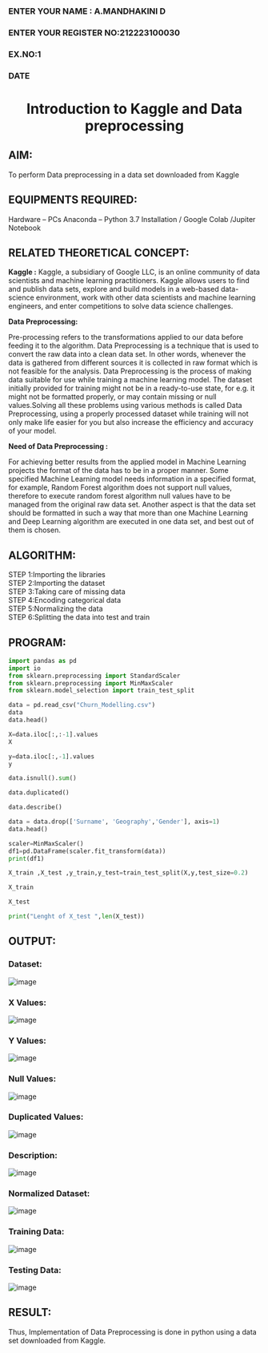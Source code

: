<H3>ENTER YOUR NAME       : A.MANDHAKINI D</H3>
<H3>ENTER YOUR REGISTER NO:212223100030</H3>
<H3>EX.NO:1</H3>
<H3>DATE</H3>
<H1 ALIGN =CENTER> Introduction to Kaggle and Data preprocessing</H1>

## AIM:

To perform Data preprocessing in a data set downloaded from Kaggle

## EQUIPMENTS REQUIRED:
Hardware – PCs
Anaconda – Python 3.7 Installation / Google Colab /Jupiter Notebook

## RELATED THEORETICAL CONCEPT:

**Kaggle :**
Kaggle, a subsidiary of Google LLC, is an online community of data scientists and machine learning practitioners. Kaggle allows users to find and publish data sets, explore and build models in a web-based data-science environment, work with other data scientists and machine learning engineers, and enter competitions to solve data science challenges.

**Data Preprocessing:**

Pre-processing refers to the transformations applied to our data before feeding it to the algorithm. Data Preprocessing is a technique that is used to convert the raw data into a clean data set. In other words, whenever the data is gathered from different sources it is collected in raw format which is not feasible for the analysis.
Data Preprocessing is the process of making data suitable for use while training a machine learning model. The dataset initially provided for training might not be in a ready-to-use state, for e.g. it might not be formatted properly, or may contain missing or null values.Solving all these problems using various methods is called Data Preprocessing, using a properly processed dataset while training will not only make life easier for you but also increase the efficiency and accuracy of your model.

**Need of Data Preprocessing :**

For achieving better results from the applied model in Machine Learning projects the format of the data has to be in a proper manner. Some specified Machine Learning model needs information in a specified format, for example, Random Forest algorithm does not support null values, therefore to execute random forest algorithm null values have to be managed from the original raw data set.
Another aspect is that the data set should be formatted in such a way that more than one Machine Learning and Deep Learning algorithm are executed in one data set, and best out of them is chosen.


## ALGORITHM:
STEP 1:Importing the libraries<BR>
STEP 2:Importing the dataset<BR>
STEP 3:Taking care of missing data<BR>
STEP 4:Encoding categorical data<BR>
STEP 5:Normalizing the data<BR>
STEP 6:Splitting the data into test and train<BR>

##  PROGRAM:
```py
import pandas as pd
import io
from sklearn.preprocessing import StandardScaler
from sklearn.preprocessing import MinMaxScaler
from sklearn.model_selection import train_test_split

data = pd.read_csv("Churn_Modelling.csv")
data
data.head()

X=data.iloc[:,:-1].values
X

y=data.iloc[:,-1].values
y

data.isnull().sum()

data.duplicated()

data.describe()

data = data.drop(['Surname', 'Geography','Gender'], axis=1)
data.head()

scaler=MinMaxScaler()
df1=pd.DataFrame(scaler.fit_transform(data))
print(df1)

X_train ,X_test ,y_train,y_test=train_test_split(X,y,test_size=0.2)

X_train

X_test

print("Lenght of X_test ",len(X_test))


```
## OUTPUT:
### Dataset:
![image](https://github.com/user-attachments/assets/0ca9889c-ea47-4547-8120-6f14b7f29830)

### X Values:
![image](https://github.com/user-attachments/assets/327b577d-b74e-4427-873a-ccb0eb7be20b)

### Y Values:
![image](https://github.com/user-attachments/assets/d43d58d4-13b8-4f1c-ac95-03f454b6033f)

### Null Values:
![image](https://github.com/user-attachments/assets/f060d47d-c5ae-44fb-a691-1704919f771f)

### Duplicated Values:
![image](https://github.com/user-attachments/assets/15ffdbc2-f4cb-4f0b-aba8-e9d20fa6de58)

### Description:
![image](https://github.com/user-attachments/assets/fe518588-0917-4439-b1a6-ac4498ed75c1)

### Normalized Dataset:
![image](https://github.com/user-attachments/assets/c1ad7857-c09e-4474-92aa-7439d59588ed)

### Training Data:
![image](https://github.com/user-attachments/assets/7998941f-5081-4c7d-ab88-b2fc370d3dff)
### Testing Data:
![image](https://github.com/user-attachments/assets/6d8c0445-37b4-4ed9-af18-0bea340d1f00)



## RESULT:
Thus, Implementation of Data Preprocessing is done in python  using a data set downloaded from Kaggle.


